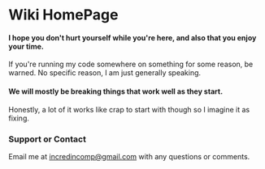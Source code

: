 
# Wiki HomePage

#### I hope you don't hurt yourself while you're here, and also that you enjoy your time.

If you're running my code somewhere on something for some reason, be warned. No specific reason, I am just generally speaking.

#### We will mostly be breaking things that work well as they start.

Honestly, a lot of it works like crap to start with though so I imagine it as fixing.

### Support or Contact

Email me at incredincomp@gmail.com with any questions or comments.

